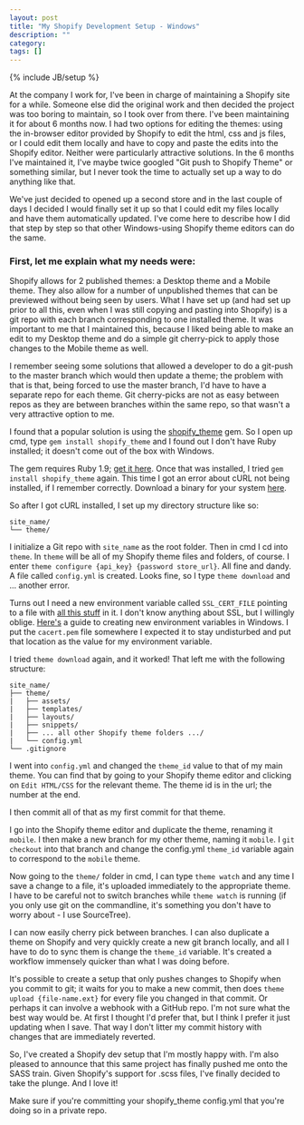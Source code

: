 ```yaml
---
layout: post
title: "My Shopify Development Setup - Windows"
description: ""
category: 
tags: []
---
```

{% include JB/setup %}

At the company I work for, I've been in charge of maintaining a Shopify site for a while. Someone else did the original work and then decided the project was too boring to maintain, so I took over from there. I've been maintaining it for about 6 months now. I had two options for editing the themes: using the in-browser editor provided by Shopify to edit the html, css and js files, or I could edit them locally and have to copy and paste the edits into the Shopify editor. Neither were particularly attractive solutions. In the 6 months I've maintained it, I've maybe twice googled "Git push to Shopify Theme" or something similar, but I never took the time to actually set up a way to do anything like that.

We've just decided to opened up a second store and in the last couple of days I decided I would finally set it up so that I could edit my files locally and have them automatically updated. I've come here to describe how I did that step by step so that other Windows-using Shopify theme editors can do the same.

### First, let me explain what my needs were:

Shopify allows for 2 published themes: a Desktop theme and a Mobile theme. They also allow for a number of unpublished themes that can be previewed without being seen by users. What I have set up (and had set up prior to all this, even when I was still copying and pasting into Shopify) is a git repo with each branch corresponding to one installed theme. It was important to me that I maintained this, because I liked being able to make an edit to my Desktop theme and do a simple git cherry-pick to apply those changes to the Mobile theme as well.

I remember seeing some solutions that allowed a developer to do a git-push to the master branch which would then update a theme; the problem with that is that, being forced to use the master branch, I'd have to have a separate repo for each theme. Git cherry-picks are not as easy between repos as they are between branches within the same repo, so that wasn't a very attractive option to me.

I found that a popular solution is using the [shopify_theme](https://github.com/Shopify/shopify_theme) gem. So I open up cmd, type `gem install shopify_theme` and I found out I don't have Ruby installed; it doesn't come out of the box with Windows. 

The gem requires Ruby 1.9; [get it here](http://rubyinstaller.org/downloads/). Once that was installed, I tried `gem install shopify_theme` again. This time I got an error about cURL not being installed, if I remember correctly. Download a binary for your system [here](http://curl.haxx.se/download.html).

So after I got cURL installed, I set up my directory structure like so:

<div class="highlight"><pre><code class="language-text" data-lang="text"
><span class="sd">site_name/</span>
└── <span class="sd">theme/</span></code></pre></div>

I initialize a Git repo with `site_name` as the root folder. Then in cmd I cd into `theme`. In `theme` will be all of my Shopify theme files and folders, of course. I enter `theme configure {api_key} {password store_url}`. All fine and dandy. A file called `config.yml` is created. Looks fine, so I type `theme download` and ... another error.

Turns out I need a new environment variable called `SSL_CERT_FILE` pointing to a file with [all this stuff](http://curl.haxx.se/ca/cacert.pem) in it. I don't know anything about SSL, but I willingly oblige. [Here's](http://www.computerhope.com/issues/ch000549.htm) a guide to creating new environment variables in Windows. I put the `cacert.pem` file somewhere I expected it to stay undisturbed and put that location as the value for my environment variable.

I tried `theme download` again, and it worked! That left me with the following structure:

<div class="highlight"><pre><code class="language-text" data-lang="text"
><span class="sd">site_name/</span>
├── <span class="sd">theme/</span>
|   ├── <span class="sd">assets/</span>
|   ├── <span class="sd">templates/</span>
|   ├── <span class="sd">layouts/</span>
|   ├── <span class="sd">snippets/</span>
|   ├── <span class="sd">... all other Shopify theme folders .../</span>
|   └── <span class="k">config.yml</span>
└── <span class="k">.gitignore</span></code></pre></div>

I went into `config.yml` and changed the `theme_id` value to that of my main theme. You can find that by going to your Shopify theme editor and clicking on `Edit HTML/CSS` for the relevant theme. The theme id is in the url; the number at the end.

I then commit all of that as my first commit for that theme.

I go into the Shopify theme editor and duplicate the theme, renaming it `mobile`. I then make a new branch for my other theme, naming it `mobile`. I `git checkout` into that branch and change the config.yml `theme_id` variable again to correspond to the `mobile` theme.

Now going to the `theme/` folder in cmd, I can type `theme watch` and any time I save a change to a file, it's uploaded immediately to the appropriate theme. I have to be careful not to switch branches while `theme watch` is running (if you only use git on the commandline, it's something you don't have to worry about - I use SourceTree). 

I can now easily cherry pick between branches. I can also duplicate a theme on Shopify and very quickly create a new git branch locally, and all I have to do to sync them is change the `theme_id` variable. It's created a workflow immensely quicker than what I was doing before.

It's possible to create a setup that only pushes changes to Shopify when you commit to git; it waits for you to make a new commit, then does `theme upload {file-name.ext}` for every file you changed in that commit. Or perhaps it can involve a webhook with a GitHub repo. I'm not sure what the best way would be. At first I thought I'd prefer that, but I think I prefer it just updating when I save. That way I don't litter my commit history with changes that are immediately reverted.

So, I've created a Shopify dev setup that I'm mostly happy with. I'm also pleased to announce that this same project has finally pushed me onto the SASS train. Given Shopify's support for .scss files, I've finally decided to take the plunge. And I love it!

<aside class="alert-danger">Make sure if you're committing your shopify_theme config.yml that you're doing so in a private repo.</aside>
